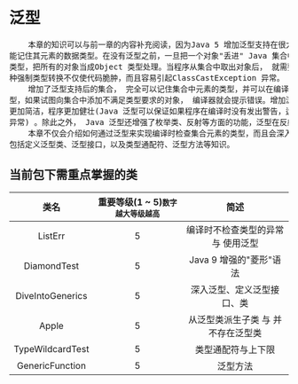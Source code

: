 # 泛型

<pre>
    本章的知识可以与前一章的内容补充阅读，因为Java 5 增加泛型支持在很大程度上都是为了让集合
能记住其元素的数据类型。在没有泛型之前，一旦把一个对象"丢进" Java 集合中，集合就会忘记对象的
类型，把所有的对象当成Object 类型处理。当程序从集合中取出对象后， 就需要进行强制类型转换，这
种强制类型转换不仅使代码脆肿，而且容易引起ClassCastException 异常。
    增加了泛型支持后的集合， 完全可以记住集合中元素的类型，并可以在编译时检查集合中元素的类
型，如果试图向集合中添加不满足类型要求的对象， 编译器就会提示错误。增加泛型后的集合，可以让代码
更加简洁，程序更加健壮(Java 泛型可以保证如果程序在编译时没有发出警告，运行时就不会产生ClassCastException
异常) 。除此之外， Java 泛型还增强了枚举类、反射等方面的功能，泛型在反射中的用法，将在后面学习。
    本章不仅会介绍如何通过泛型来实现编译时检查集合元素的类型，而且会深入介绍Java 泛型的详细用法，
包括定义泛型类、泛型接口，以及类型通配符、泛型方法等知识。
</pre>

## 当前包下需重点掌握的类
| 类名 | 重要等级(1 ~ 5)<small>数字越大等级越高</small> | 简述 |
|:----:|:----:|:----:|
| ListErr | 5 | 编译时不检查类型的异常 与 使用泛型 |
| DiamondTest | 5 | Java 9 增强的"菱形"语法 |
| DiveIntoGenerics | 5 | 深入泛型、定义泛型接口、类 |
| Apple | 5 | 从泛型类派生子类 与 并不存在泛型类 |
| TypeWildcardTest | 5 | 类型通配符与上下限 |
| GenericFunction | 5 | 泛型方法 |